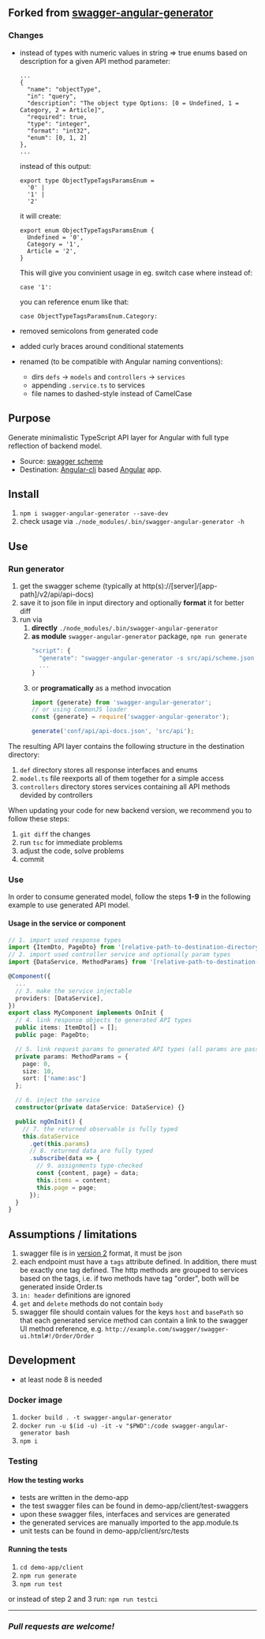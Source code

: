 ## Forked from [swagger-angular-generator](https://github.com/jnwltr/swagger-angular-generator)
### Changes
- instead of types with numeric values in string => true enums based on description
    for a given API method parameter:
    ```
    ...
    {
      "name": "objectType",
      "in": "query",
      "description": "The object type Options: [0 = Undefined, 1 = Category, 2 = Article]",
      "required": true,
      "type": "integer",
      "format": "int32",
      "enum": [0, 1, 2]
    },
    ...
    ```
    instead of this output:
    ```
    export type ObjectTypeTagsParamsEnum =
      '0' |
      '1' |
      '2'
    ```
    it will create:
    ```
    export enum ObjectTypeTagsParamsEnum {
      Undefined = '0',
      Category = '1',
      Article = '2',
    }
    ```
    This will give you convinient usage in eg. switch case where instead of:
    ```
    case '1':
    ```
    you can reference enum like that:

    ```
    case ObjectTypeTagsParamsEnum.Category:
    ```
- removed semicolons from generated code
- added curly braces around conditional statements
- renamed (to be compatible with Angular naming conventions):
  - dirs `defs` -> `models` and `controllers` -> `services`
  - appending `.service.ts` to services
  - file names to dashed-style instead of CamelCase

## Purpose

Generate minimalistic TypeScript API layer for Angular with full type reflection of backend model.
- Source: [swagger scheme](https://swagger.io/specification/)
- Destination: [Angular-cli](https://cli.angular.io/) based [Angular](https://angular.io/) app.

## Install

1. `npm i swagger-angular-generator --save-dev`
1. check usage via `./node_modules/.bin/swagger-angular-generator -h`

## Use

### Run generator

1. get the swagger scheme (typically at http(s)://[server]/[app-path]/v2/api/api-docs)
1. save it to json file in input directory and optionally **format** it for better diff
1. run via
    1. **directly** `./node_modules/.bin/swagger-angular-generator`
    1. **as module** `swagger-angular-generator` package, `npm run generate`
        ```javascript
        "script": {
          "generate": "swagger-angular-generator -s src/api/scheme.json -d src/api/generated"
          ...
        }
        ```
    1. or **programatically** as a method invocation
        ```typescript
        import {generate} from 'swagger-angular-generator';
        // or using CommonJS loader
        const {generate} = require('swagger-angular-generator');

        generate('conf/api/api-docs.json', 'src/api');
        ```

The resulting API layer contains the following structure in the destination directory:

1. `def` directory stores all response interfaces and enums
1. `model.ts` file reexports all of them together for a simple access
1. `controllers` directory stores services containing all API methods devided by controllers

When updating your code for new backend version, we recommend you to follow these steps:

1. `git diff` the changes
1. run `tsc` for immediate problems
1. adjust the code, solve problems
1. commit

### Use

In order to consume generated model, follow the steps **1-9** in the following example to use generated API model.

#### Usage in the service or component
```typescript
// 1. import used response types
import {ItemDto, PageDto} from '[relative-path-to-destination-directory]/model';
// 2. import used controller service and optionally param types
import {DataService, MethodParams} from '[relative-path-to-destination-directory]/api/DataService';

@Component({
  ...
  // 3. make the service injectable
  providers: [DataService],
})
export class MyComponent implements OnInit {
  // 4. link response objects to generated API types
  public items: ItemDto[] = [];
  public page: PageDto;

  // 5. link request params to generated API types (all params are passed together in one object)
  private params: MethodParams = {
    page: 0,
    size: 10,
    sort: ['name:asc']
  };

  // 6. inject the service
  constructor(private dataService: DataService) {}

  public ngOnInit() {
    // 7. the returned observable is fully typed
    this.dataService
      .get(this.params)
      // 8. returned data are fully typed
      .subscribe(data => {
        // 9. assignments type-checked
        const {content, page} = data;
        this.items = content;
        this.page = page;
      });
  }
}
```

## Assumptions / limitations

1. swagger file is in [version 2](https://github.com/OAI/OpenAPI-Specification/blob/master/versions/2.0.md) format, it must be json
1. each endpoint must have a `tags` attribute defined. In addition, there must be exactly one tag defined.
The http methods are grouped to services based on the tags, i.e. if two methods have tag "order", both will be
generated inside Order.ts
1. `in: header` definitions are ignored
1. `get` and `delete` methods do not contain `body`
1. swagger file should contain values for the keys `host` and `basePath` so that each generated service method
can contain a link to the swagger UI method reference, e.g. `http://example.com/swagger/swagger-ui.html#!/Order/Order`

## Development

* at least node 8 is needed

### Docker image

1. `docker build . -t swagger-angular-generator`
1. `docker run -u $(id -u) -it -v "$PWD":/code swagger-angular-generator bash`
1. `npm i`

### Testing

#### How the testing works

* tests are written in the demo-app
* the test swagger files can be found in demo-app/client/test-swaggers
* upon these swagger files, interfaces and services are generated
* the generated services are manually imported to the app.module.ts
* unit tests can be found in demo-app/client/src/tests

#### Running the tests

1. `cd demo-app/client`
1. `npm run generate`
1. `npm run test`

or instead of step 2 and 3 run: `npm run testci`

---

### _Pull requests are welcome!_
